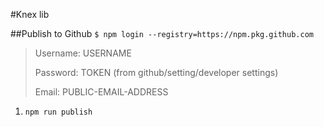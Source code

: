 #Knex lib

##Publish to Github
`$ npm login --registry=https://npm.pkg.github.com`

> Username: USERNAME
> 
> Password: TOKEN (from github/setting/developer settings)
> 
> Email: PUBLIC-EMAIL-ADDRESS
> 

1. `npm run publish`
